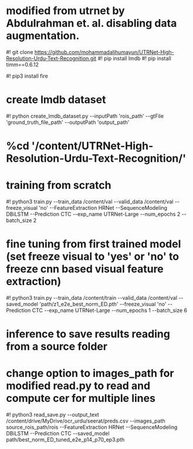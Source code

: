 # modified from utrnet by Abdulrahman et. al. disabling data augmentation.

#! git clone https://github.com/mohammadalihumayun/UTRNet-High-Resolution-Urdu-Text-Recognition.git
#! pip install lmdb
#! pip install timm==0.6.12

#! pip3 install fire

# create lmdb dataset
#! python create_lmdb_dataset.py --inputPath 'rois_path' --gtFile 'ground_truth_file_path' --outputPath 'output_path'


# %cd '/content/UTRNet-High-Resolution-Urdu-Text-Recognition/'


# training from scratch
#! python3 train.py --train_data /content/val --valid_data /content/val --freeze_visual 'no' --FeatureExtraction HRNet --SequenceModeling DBiLSTM --Prediction CTC --exp_name UTRNet-Large --num_epochs 2 --batch_size 2

# fine tuning from first trained model (set freeze visual to 'yes' or 'no' to freeze cnn based visual feature extraction)
#! python3 train.py --train_data /content/train --valid_data /content/val --saved_model 'path/z1_e2e_best_norm_ED.pth' --freeze_visual 'no' --Prediction CTC --exp_name UTRNet-Large --num_epochs 1 --batch_size 6

# inference to save results reading from a source folder

# change option to images_path for modified read.py to read and compute cer for multiple lines
#! python3 read_save.py --output_text /content/drive/MyDrive/ocr_urdu/seerat/preds.csv --images_path source_rois_path/rois --FeatureExtraction HRNet --SequenceModeling DBiLSTM --Prediction CTC  --saved_model  path/best_norm_ED_tuned_e2e_p14_p70_ep3.pth
